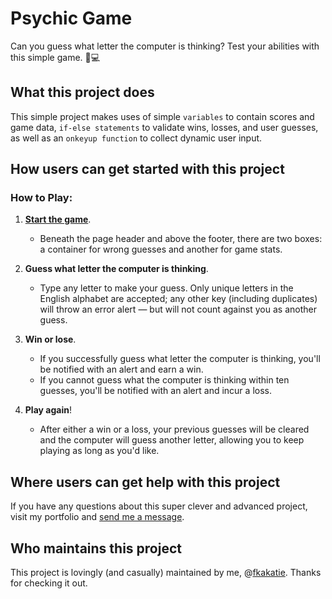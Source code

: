 # Psychic Game #

Can you guess what letter the computer is thinking? Test your abilities with this simple game. :crystal_ball::computer:

## What this project does ## 

This simple project makes uses of simple `variables` to contain scores and game data, `if-else statements` to validate wins, losses, and user guesses, as well as an `onkeyup function` to collect dynamic user input.

## How users can get started with this project ## 

### How to Play: ###

1. **[Start the game](https://fkakatie.github.io/psychic-game/)**.
    - Beneath the page header and above the footer, there are two boxes: a container for wrong guesses and another for game stats.

2. **Guess what letter the computer is thinking**.
    - Type any letter to make your guess. Only unique letters in the English alphabet are accepted; any other key (including duplicates) will throw an error alert &mdash; but will not count against you as another guess.  

3. **Win or lose**.
    - If you successfully guess what letter the computer is thinking, you'll be notified with an alert and earn a win.
    - If you cannot guess what the computer is thinking within ten guesses, you'll be notified with an alert and incur a loss.

4. **Play again**!
    - After either a win or a loss, your previous guesses will be cleared and the computer will guess another letter, allowing you to keep playing as long as you'd like.

## Where users can get help with this project ##

If you have any questions about this super clever and advanced project, visit my portfolio and [send me a message](https://fkakatie.github.io/responsive-portfolio/contact.html).

## Who maintains this project ## 

This project is lovingly (and casually) maintained by me, @[fkakatie](https://github.com/fkakatie). Thanks for checking it out.
